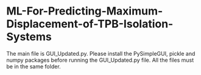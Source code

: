 # ML-For-Predicting-Maximum-Displacement-of-TPB-Isolation-Systems
The main file is GUI_Updated.py.
Please install the PySimpleGUI, pickle and numpy packages before running the GUI_Updated.py file.
All the files must be in the same folder.
